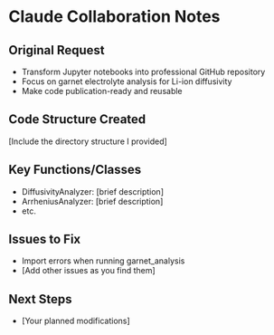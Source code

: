   # Claude Collaboration Notes

  ## Original Request
  - Transform Jupyter notebooks into professional GitHub repository
  - Focus on garnet electrolyte analysis for Li-ion diffusivity
  - Make code publication-ready and reusable

  ## Code Structure Created
  [Include the directory structure I provided]

  ## Key Functions/Classes
  - DiffusivityAnalyzer: [brief description]
  - ArrheniusAnalyzer: [brief description]
  - etc.

  ## Issues to Fix
  - Import errors when running garnet_analysis
  - [Add other issues as you find them]

  ## Next Steps
  - [Your planned modifications]